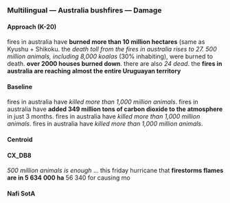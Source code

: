 ### Multilingual — Australia bushfires — Damage



#### Approach (K-20)

fires in australia have **burned more than 10 million hectares** (same as Kyushu + Shikoku. the *death toll from the fires in australia rises to 27. 500 million animals, including 8,000 koalas* (30% inhabiting), were burned to death. **over 2000 houses burned down**. there are also *24 dead*. the **fires in australia are reaching almost the entire Uruguayan territory**



#### Baseline

fires in australia have *killed more than 1,000 million animals*. fires in australia have **added 349 million tons of carbon dioxide to the atmosphere** in just 3 months. fires in australia have *killed more than 1,000 million animals*. fires in australia have *killed more than 1,000 million animals*.



#### Centroid







#### CX\_DB8

*500 million animals is enough* ... this friday hurricane that **firestorms flames are in 5 634 000 ha** 56 340 for causing mo



#### Nafi SotA



